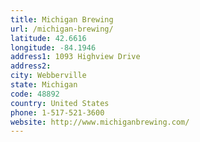 ```yaml
---
title: Michigan Brewing
url: /michigan-brewing/
latitude: 42.6616
longitude: -84.1946
address1: 1093 Highview Drive
address2: 
city: Webberville
state: Michigan
code: 48892
country: United States
phone: 1-517-521-3600
website: http://www.michiganbrewing.com/
---
```


